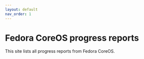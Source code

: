 ```yaml
---
layout: default
nav_order: 1
---
```


# Fedora CoreOS progress reports

This site lists all progress reports from Fedora CoreOS.
